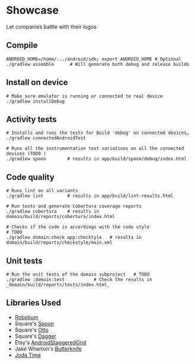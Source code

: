 Showcase
========

Let companies battle with their logos

Compile
-------

    ANDROID_HOME=/home/.../android/sdk; export ANDROID_HOME # Optional
    ./gradlew assemble      # Will generate both debug and release builds

Install on device
-----------------

    # Make sure emulator is running or connected to real device
    ./gradlew installDebug

Activity tests
--------------

    # Installs and runs the tests for Build 'debug' on connected devices.
    ./gradlew connectedAndroidTest

    # Runs all the instrumentation test variations on all the connected devices (TODO )
    ./gradlew spoon        # results in app/build/spoon/debug/index.html

Code quality
------------

    # Runs lint on all variants
    ./gradlew lint         # results in app/build/lint-results.html

    # Run tests and generate Cobertura coverage reports
    ./gradlew cobertura    # results in domain/build/reports/cobertura/index.html

    # Checks if the code is accordings with the code style                              # TODO
    ./gradlew domain:check app:checktyle   # results in domain/build/reports/checkstyle/main.xml

Unit tests
----------

    # Run the unit tests of the domain subproject   # TODO
    ./gradlew :domain:test           # Check the results in _domain/build/reports/tests/index.html_

Libraries Used
--------------

- [Robotium](http://code.google.com/p/robotium/)
- Square's [Spoon](http://square.github.io/spoon/)
- Square's [Otto](http://square.github.io/otto/)
- Square's [Dagger](http://square.github.io/dagger/)
- Etsy's [AndroidStaggeredGrid](https://github.com/etsy/AndroidStaggeredGrid/)
- Jake Wharton's [Butterknife](http://jakewharton.github.io/butterknife/)
- [Joda Time](http://www.joda.org/joda-time/)
